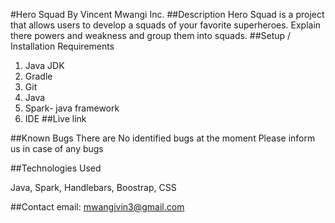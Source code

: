 #Hero Squad
By Vincent Mwangi Inc.
##Description
Hero Squad is a project that allows users to develop a squads of your favorite superheroes.
Explain there powers and weakness and group them into squads.
##Setup / Installation Requirements
 1. Java JDK 
 2. Gradle 
 3. Git  
 4. Java 
 5. Spark- java framework 
 6. IDE
##Live link
 
##Known Bugs
 There are No identified bugs at the moment
Please inform us in case of any bugs

##Technologies Used

Java, Spark, Handlebars, Boostrap, CSS 

##Contact
email: mwangivin3@gmail.com


 